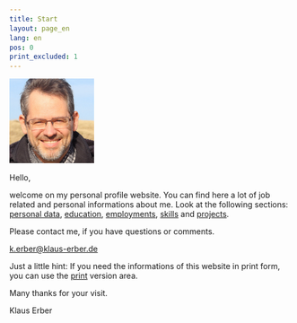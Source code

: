 ```yaml
---
title: Start
layout: page_en
lang: en
pos: 0
print_excluded: 1
---
```

<img class="my-image" width="30%" src="img/ErberKlaus.jpg" />

Hello,

welcome on my personal profile website. You can find here a lot of job related and personal informations about me. Look at the following sections: [personal data](pers_data.html), [education](education.html), [employments](employments.html), [skills](skills.html) and [projects](projects.html).

Please contact me, if you have questions or comments.

[k.erber@klaus-erber.de](mailto:k.erber@klaus-erber.de)

Just a little hint: If you need the informations of this website in print form, you can use the [print](print.html) version area.

Many thanks for your visit.

Klaus Erber
